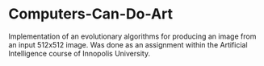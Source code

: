 # Computers-Can-Do-Art

Implementation of an evolutionary algorithms for producing an image from an input 512x512 image. Was done as an assignment within the Artificial Intelligence course of Innopolis University. 
